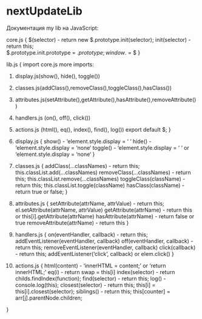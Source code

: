 # nextUpdateLib

Документация my lib на JavaScript:

core.js {
$(selector) - return new $.prototype.init(selector);
	init(selector) - return this;  
	$.prototype.init.prototype = $.prototype;
	window.$ = $
}

lib.js {
import core.js
more imports:

1. display.js(show(), hide(), toggle())
2. classes.js(addClass(),removeClass(),toggleClass(),hasClass())
3. attributes.js(setAttribute(),getAttribute(),hasAttribute(),removeAttribute())
4. handlers.js (on(), off(), click())
5. actions.js (html(), eq(), index(), find(), log())
   export default $;
   }

6. display.js {
   show() - ‘element.style.display = ‘ ‘
   hide() - ‘element.style.display = ‘none‘
   toggle() - ‘element.style.display = ‘ ‘ or ‘element.style.display = ‘none‘
   }
7. classes.js {
   addClass(...classNames) - return this; this.classList.add(...classNames)
   removeClass(...classNames) - return this; this.classList.remove(...classNames)
   toggleClass(className) - return this; this.classList.toggle(className)
   hasClass(className) - return true or false;
   }
8. attributes.js {
   setAttribute(attrName, attrValue) - return this; el.setAttribute(attrName, attrValue)
   getAttribute(attrName) - return this or this[i].getAttribute(attrName)
   hasAttribute(attrName) - return false or true
   removeAttribute(attrName) - return this
   }
9. handlers.js {
   on(eventHandler, callback) - return this; addEventListener(eventHandler, callback)
   off(eventHandler, callback) - return this; removeEventListener(eventHandler, callback)
   click(callback) - return this; addEventListener(‘click’, callback) or elem.click()
   }
10. actions.js {
    html(content) - ‘innerHTML = content;’ or ‘return innerHTML;’
    eq(i) - return swap = this[i]
    index(selector) - return childs.findIndex(function);
    find(selector) - return this;
    log() - console.log(this);
    closest(selector) - return this; this[i] = this[i].closest(selector);
    siblings() - return this; this[counter] = arr[j].parentNode.children;

}
